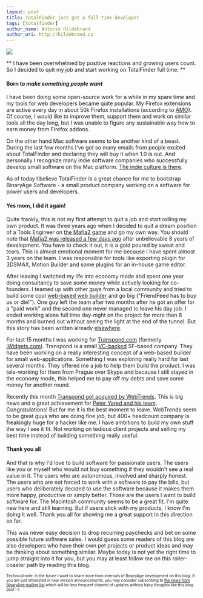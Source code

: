 ```yaml
---
layout: post
title: TotalFinder just got a full-time developer
tags: [totalfinder]
author_name: Antonin Hildebrand
author_uri: http://hildebrand.cz
---
```


<img src="{{site.url}}/shared/img/icons/totalfinder-64.png" class="intro-icon"/>

** I have been overwhelmed by positive reactions and growing users count.<br/>So I decided to quit my job and start working on TotalFinder full time. **

#### Born to <i>make something people want</i>

I have been doing some open-source work for a while in my spare time and my tools for web developers became quite popular. My Firefox extensions are active every day in about 50k Firefox installations (according to [AMO](http://addons.mozilla.org)). Of course, I would like to improve them, support them and work on similar tools all the day long, but I was unable to figure any sustainable way how to earn money from Firefox addons.

On the other hand Mac software seems to be another kind of a beast. During the last few months I've got so many emails from people excited about TotalFinder and declaring they will buy it when 1.0 is out. And personally I recognize many indie software companies who successfully develop small software on the Mac platform. [The indie culture is there](http://www.madebysofa.com/indiefever). 

As of today I believe TotalFinder is a great chance for me to bootstrap BinaryAge Software - a small product company working on a software for power users and developers.

#### Yes mom, I did it again!

Quite frankly, this is not my first attempt to quit a job and start rolling my own product. It was three years ago when I decided to quit a dream position of a Tools Engineer on [the Mafia2 game](http://www.mafia2game.com) and go my own way. You should note that [Mafia2 was released a few days ago](http://www.gamerankings.com/pc/942953-mafia-ii/index.html) after unbelievable 8 years of development. You have to check it out, it is a gold poured by sweat and tears. This is almost emotional moment for me because I have spent almost 3 years on the team. I was responsible for tools like exporting plugin for 3DSMAX, Motion Builder and some plugins for an in-house game editor.

After leaving I switched my life into economy mode and spent one year doing consultancy to save some money while actively looking for co-founders. I teamed up with other guys from a local community and tried to build some cool [web-based web builder](http://hashpage.com) and go big ("FriendFeed has to buy us or die!"). One guy left the team after two months after he got an offer for a "paid work" and the second one never managed to leave his day job. I ended working alone full time day-night on the project for more than 8 months and burned out without seeing the light at the end of the tunnel. But this story has been written already [elsewhere](http://blog.binaryage.com/the-first-year-of-binaryage).

For last 15 months I was working for [Transpond.com](http://transpond.com) (formerly [iWidgets.com](http://iwidgets.com)). Transpond is a small [VC-backed](http://techcrunch.com/2009/02/03/iwidgets-raises-41-million-for-social-syndication-platform) SF-based company. They have been working on a really interesting concept of a web-based builder for small web-applications. Something I was exploring really hard for last several months. They offered me a job to help them build the product. I was tele-working for them from Prague over Skype and because I still stayed in the economy mode, this helped me to pay off my debts and save some money for another round. 

Recently this month [Transpond got acquired by WebTrends](http://www.readwriteweb.com/archives/facebook_app_developer_shortage_webtrends_apps.php). This is big news and a great achievement for [Peter Yared and his team](http://yared.com). Congratulations! But for me it is the best moment to leave. WebTrends seem to be great guys who are doing fine job, but 400+ headcount company is freakingly huge for a hacker like me. I have ambitions to build my own stuff the way I see it fit. Not working on tedious client projects and selling my best time instead of building something really useful.

#### Thank you all

And that is why I'd love to build software for passionate users. The users like you or myself who would not buy something if they wouldn't see  a real value in it. The users who are autonomous, involved and sharply honest. The users who are not forced to work with a software to pay the bills, but users who deliberately decided to use the software because it makes them more happy, productive or simply better. Those are the users I want to build software for. The Macintosh community seems to be a great fit. I'm quite new here and still learning. But if users stick with my products, I know I'm doing it well. Thank you all for showing me a great support in this direction so far.

This was never easy decision to drop recurring paychecks and bet on some possible future software sales. I would guess some readers of this blog are also developers who have their own pet projects or product ideas and may be thinking about something similar. Maybe today is not yet the right time to jump straight into it for you, but you may at least follow me on this roller-coaster path by reading this blog.

<div style="font-size: 10px">Technical note: In the future I want to share more from internals of BinaryAge development on this blog. If you are just interested in new version announcements, you may consider subscribing to <a href="#" onclick="$('.subscribe-link').trigger('click'); return false">the news from BinaryAge mailing list</a> which will be less frequent channel of updates without hairy thoughts like this blog post :-)</div>